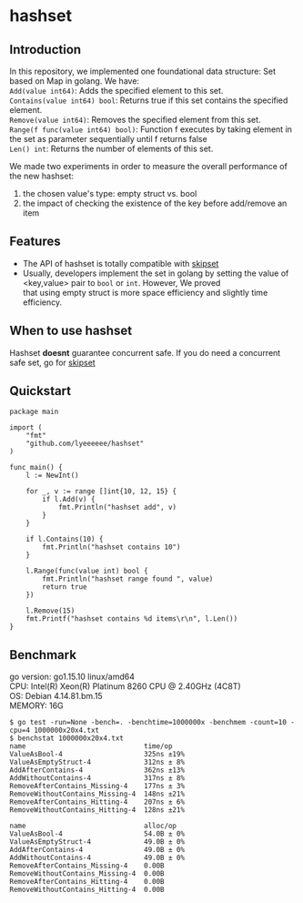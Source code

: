 # hashset

## Introduction
In this repository, we implemented one foundational data structure: Set based on Map in golang. We have:  
`Add(value int64)`: Adds the specified element to this set.  
`Contains(value int64) bool`: Returns true if this set contains the specified element.  
`Remove(value int64)`: Removes the specified element from this set.  
`Range(f func(value int64) bool)`: Function f executes by taking element in the set as parameter sequentially until f returns false  
`Len() int`: Returns the number of elements of this set.  

We made two experiments in order to measure the overall performance of the new hashset:  
1. the chosen value's type: empty struct vs. bool  
2. the impact of checking the existence of the key before add/remove an item  

## Features
- The API of hashset is totally compatible with [skipset](https://github.com/zhangyunhao116/skipset/)
- Usually, developers implement the set in golang by setting the value of <key,value> pair to `bool` or `int`. However, We proved \
that using empty struct is more space efficiency and slightly time efficiency. 


## When to use hashset
Hashset **doesnt** guarantee concurrent safe. If you do need a concurrent safe set, go for [skipset](https://github.com/zhangyunhao116/skipset/)

## Quickstart
```
package main

import (
	"fmt"
    "github.com/lyeeeeee/hashset"
)

func main() {
	l := NewInt()

	for _, v := range []int{10, 12, 15} {
		if l.Add(v) {
			fmt.Println("hashset add", v)
		}
	}

	if l.Contains(10) {
		fmt.Println("hashset contains 10")
	}

	l.Range(func(value int) bool {
		fmt.Println("hashset range found ", value)
		return true
	})

	l.Remove(15)
	fmt.Printf("hashset contains %d items\r\n", l.Len())
}
```

## Benchmark
go version: go1.15.10 linux/amd64  
CPU: Intel(R) Xeon(R) Platinum 8260 CPU @ 2.40GHz (4C8T)  
OS: Debian 4.14.81.bm.15  
MEMORY: 16G  

```
$ go test -run=None -bench=. -benchtime=1000000x -benchmem -count=10 -cpu=4 1000000x20x4.txt
$ benchstat 1000000x20x4.txt
name                             time/op
ValueAsBool-4                    325ns ±19%
ValueAsEmptyStruct-4             312ns ± 8%
AddAfterContains-4               362ns ±13%
AddWithoutContains-4             317ns ± 8%
RemoveAfterContains_Missing-4    177ns ± 3%
RemoveWithoutContains_Missing-4  148ns ±21%
RemoveAfterContains_Hitting-4    207ns ± 6%
RemoveWithoutContains_Hitting-4  128ns ±21%

name                             alloc/op
ValueAsBool-4                    54.0B ± 0%
ValueAsEmptyStruct-4             49.0B ± 0%
AddAfterContains-4               49.0B ± 0%
AddWithoutContains-4             49.0B ± 0%
RemoveAfterContains_Missing-4    0.00B
RemoveWithoutContains_Missing-4  0.00B
RemoveAfterContains_Hitting-4    0.00B
RemoveWithoutContains_Hitting-4  0.00B
```
